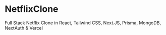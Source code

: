 # NetflixClone
Full Stack Netflix Clone in React, Tailwind CSS, Next.JS, Prisma, MongoDB, NextAuth &amp; Vercel
